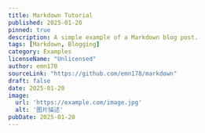 ```yaml
---
title: Markdown Tutorial
published: 2025-01-20
pinned: true
description: A simple example of a Markdown blog post.
tags: [Markdown, Blogging]
category: Examples
licenseName: "Unlicensed"
author: emn178
sourceLink: "https://github.com/emn178/markdown"
draft: false
date: 2025-01-20
image:
  url: 'https://example.com/image.jpg'
  alt: '图片描述'
pubDate: 2025-01-20
---
```

